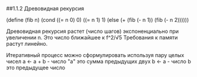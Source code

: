 ##1.1.2 Древовидная рекурсия

(define (fib n)
  (cond ((= n 0) 0)
        ((= n 1) 1)
        (else (+ (fib (- n 1))
                  (fib (- n 2))))))

Древовидная рекурсия растет (число шагов) экспоненциально при увеличении n.
Это число ближайшее к f^2/√5 
Требования к памяти растут линейно.

Итеративный процесс можно сформулировать используя пару целых чисел
a <- a + b  - число "a" это сумма предыдущих двух
b <- a - число b это предыдущее число


